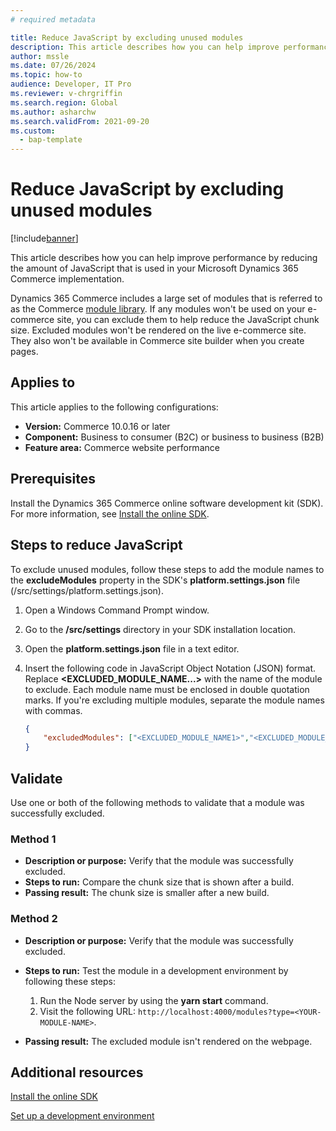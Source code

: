 ```yaml
---
# required metadata

title: Reduce JavaScript by excluding unused modules
description: This article describes how you can help improve performance by reducing the amount of JavaScript that is used in your Microsoft Dynamics 365 Commerce implementation.
author: mssle
ms.date: 07/26/2024
ms.topic: how-to
audience: Developer, IT Pro
ms.reviewer: v-chrgriffin
ms.search.region: Global
ms.author: asharchw
ms.search.validFrom: 2021-09-20
ms.custom: 
  - bap-template
---
```


# Reduce JavaScript by excluding unused modules

[!include[banner](../includes/banner.md)]

This article describes how you can help improve performance by reducing the amount of JavaScript that is used in your Microsoft Dynamics 365 Commerce implementation.

Dynamics 365 Commerce includes a large set of modules that is referred to as the Commerce [module library](../starter-kit-overview.md). If any modules won't be used on your e-commerce site, you can exclude them to help reduce the JavaScript chunk size. Excluded modules won't be rendered on the live e-commerce site. They also won't be available in Commerce site builder when you create pages.

## Applies to

This article applies to the following configurations:

- **Version:** Commerce 10.0.16 or later
- **Component:** Business to consumer (B2C) or business to business (B2B)
- **Feature area:** Commerce website performance

## Prerequisites

Install the Dynamics 365 Commerce online software development kit (SDK). For more information, see [Install the online SDK](../dev-itpro/ecommerce-platform-sdk.md).

## Steps to reduce JavaScript

To exclude unused modules, follow these steps to add the module names to the **excludeModules** property in the SDK's **platform.settings.json** file (/src/settings/platform.settings.json).

1. Open a Windows Command Prompt window.
1. Go to the **/src/settings** directory in your SDK installation location.
1. Open the **platform.settings.json** file in a text editor.
1. Insert the following code in JavaScript Object Notation (JSON) format. Replace **\<EXCLUDED\_MODULE\_NAME...\>** with the name of the module to exclude. Each module name must be enclosed in double quotation marks. If you're excluding multiple modules, separate the module names with commas.

    ```json
    {
        "excludedModules": ["<EXCLUDED_MODULE_NAME1>","<EXCLUDED_MODULE_NAME2>"]
    }
    ```

## Validate

Use one or both of the following methods to validate that a module was successfully excluded.

### Method 1

- **Description or purpose:** Verify that the module was successfully excluded.
- **Steps to run:** Compare the chunk size that is shown after a build.
- **Passing result:** The chunk size is smaller after a new build.

### Method 2

- **Description or purpose:** Verify that the module was successfully excluded.
- **Steps to run:** Test the module in a development environment by following these steps:

    1. Run the Node server by using the **yarn start** command.
    1. Visit the following URL: `http://localhost:4000/modules?type=<YOUR-MODULE-NAME>`.

- **Passing result:** The excluded module isn't rendered on the webpage.

## Additional resources

[Install the online SDK](../dev-itpro/ecommerce-platform-sdk.md)

[Set up a development environment](../e-commerce-extensibility/setup-dev-environment.md)
